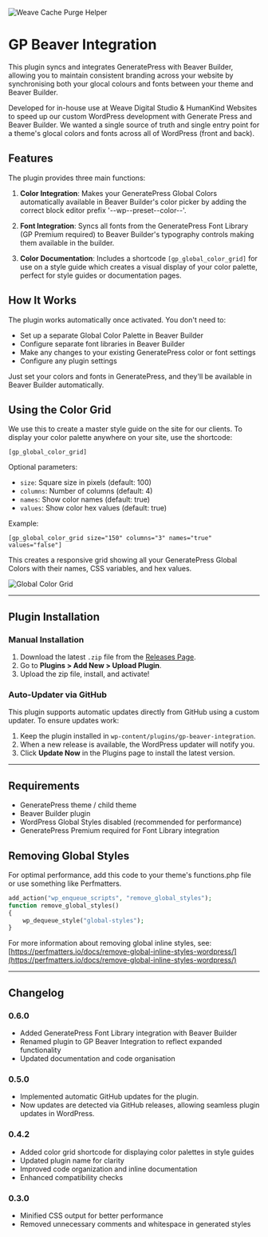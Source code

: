 ![Weave Cache Purge Helper](https://weave-hk-github.b-cdn.net/weave/plugin-header.png)

# GP Beaver Integration

This plugin syncs and integrates GeneratePress with Beaver Builder, allowing you to maintain consistent branding across your website by synchronising both your glocal colours and fonts between your theme and Beaver Builder.

Developed for in-house use at Weave Digital Studio & HumanKind Websites to speed up our custom WordPress development with Generate Press and Beaver Builder. We wanted a single source of truth and single entry point for a theme's glocal colors and fonts across all of WordPress (front and back).

## Features

The plugin provides three main functions:

1. **Color Integration**: Makes your GeneratePress Global Colors automatically available in Beaver Builder's color picker by adding the correct block editor prefix '--wp--preset--color--'.

2. **Font Integration**: Syncs all fonts from the GeneratePress Font Library (GP Premium required) to Beaver Builder's typography controls making them available in the builder.

3. **Color Documentation**: Includes a shortcode `[gp_global_color_grid]` for use on a style guide which creates a visual display of your color palette, perfect for style guides or documentation pages.

## How It Works

The plugin works automatically once activated. You don't need to:

- Set up a separate Global Color Palette in Beaver Builder
- Configure separate font libraries in Beaver Builder
- Make any changes to your existing GeneratePress color or font settings
- Configure any plugin settings

Just set your colors and fonts in GeneratePress, and they'll be available in Beaver Builder automatically.

## Using the Color Grid

We use this to create a master style guide on the site for our clients.
To display your color palette anywhere on your site, use the shortcode:

```
[gp_global_color_grid]
```

Optional parameters:
- `size`: Square size in pixels (default: 100)
- `columns`: Number of columns (default: 4)
- `names`: Show color names (default: true)
- `values`: Show color hex values (default: true)

Example:
```
[gp_global_color_grid size="150" columns="3" names="true" values="false"]
```

This creates a responsive grid showing all your GeneratePress Global Colors with their names, CSS variables, and hex values.

![Global Color Grid](https://weave-hk-github.b-cdn.net/screens/global-color-grid.png)

---

## Plugin Installation  

### Manual Installation  
1. Download the latest `.zip` file from the [Releases Page](https://github.com/weavedigitalstudio/gp-beaver-integration/releases).  
2. Go to **Plugins > Add New > Upload Plugin**.  
3. Upload the zip file, install, and activate!  

### Auto-Updater via GitHub  
This plugin supports automatic updates directly from GitHub using a custom updater. To ensure updates work:  
1. Keep the plugin installed in `wp-content/plugins/gp-beaver-integration`.  
2. When a new release is available, the WordPress updater will notify you.  
3. Click **Update Now** in the Plugins page to install the latest version.

---

## Requirements

- GeneratePress theme / child theme
- Beaver Builder plugin
- WordPress Global Styles disabled (recommended for performance)
- GeneratePress Premium required for Font Library integration

## Removing Global Styles

For optimal performance, add this code to your theme's functions.php file or use something like Perfmatters.

```php
add_action("wp_enqueue_scripts", "remove_global_styles");
function remove_global_styles()
{
	wp_dequeue_style("global-styles");
}
```

For more information about removing global inline styles, see:
[https://perfmatters.io/docs/remove-global-inline-styles-wordpress/](https://perfmatters.io/docs/remove-global-inline-styles-wordpress/)

---

## Changelog

### 0.6.0
- Added GeneratePress Font Library integration with Beaver Builder
- Renamed plugin to GP Beaver Integration to reflect expanded functionality
- Updated documentation and code organisation

### 0.5.0
- Implemented automatic GitHub updates for the plugin.
- Now updates are detected via GitHub releases, allowing seamless plugin updates in WordPress.

### 0.4.2
- Added color grid shortcode for displaying color palettes in style guides
- Updated plugin name for clarity
- Improved code organization and inline documentation
- Enhanced compatibility checks

### 0.3.0
- Minified CSS output for better performance
- Removed unnecessary comments and whitespace in generated styles
